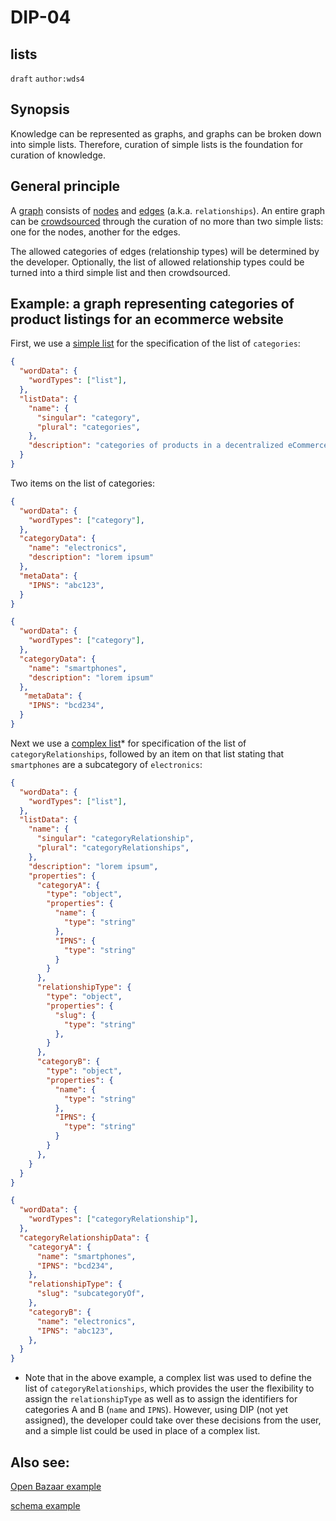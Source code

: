 DIP-04
======
lists
-----------

`draft` `author:wds4`

## Synopsis

Knowledge can be represented as graphs, and graphs can be broken down into simple lists. Therefore, curation of simple lists is the foundation for curation of knowledge.

## General principle

A [graph](../glossary/graph.md) consists of [nodes](../glossary/node.md) and [edges](../glossary/relationship.md) (a.k.a. `relationships`). An entire graph can be [crowdsourced](../glossary/crowdsource.md) through the curation of no more than two simple lists: one for the nodes, another for the edges.

The allowed categories of edges (relationship types) will be determined by the developer. Optionally, the list of allowed relationship types could be turned into a third simple list and then crowdsourced.

## Example: a graph representing categories of product listings for an ecommerce website

First, we use a [simple list](../glossary/simpleList.md) for the specification of the list of `categories`:

```json
{
  "wordData": {
    "wordTypes": ["list"],
  },
  "listData": {
    "name": {
      "singular": "category",
      "plural": "categories",
    },
    "description": "categories of products in a decentralized eCommerce p2p app"
  }
}
```

Two items on the list of categories:

```json
{
  "wordData": {
    "wordTypes": ["category"],
  },
  "categoryData": {
    "name": "electronics",
    "description": "lorem ipsum"
  },
  "metaData": {
    "IPNS": "abc123",
  }
}
```

```json
{
  "wordData": {
    "wordTypes": ["category"],
  },
  "categoryData": {
    "name": "smartphones",
    "description": "lorem ipsum"
  },
   "metaData": {
    "IPNS": "bcd234",
  }
}
```

Next we use a [complex list](../glossary/complexList.md)* for specification of the list of `categoryRelationships`, followed by an item on that list stating that `smartphones` are a subcategory of `electronics`:

```json
{
  "wordData": {
    "wordTypes": ["list"],
  },
  "listData": {
    "name": {
      "singular": "categoryRelationship",
      "plural": "categoryRelationships",
    },
    "description": "lorem ipsum",
    "properties": {
      "categoryA": {
        "type": "object",
        "properties": {
          "name": {
            "type": "string"
          },
          "IPNS": {
            "type": "string"
          }
        }
      },
      "relationshipType": {
        "type": "object",
        "properties": {
          "slug": {
            "type": "string"
          },
        }
      },
      "categoryB": {
        "type": "object",
        "properties": {
          "name": {
            "type": "string"
          },
          "IPNS": {
            "type": "string"
          }
        }
      },
    }
  }
}
```

```json
{
  "wordData": {
    "wordTypes": ["categoryRelationship"],
  },
  "categoryRelationshipData": {
    "categoryA": {
      "name": "smartphones",
      "IPNS": "bcd234",
    },
    "relationshipType": {
      "slug": "subcategoryOf",
    },
    "categoryB": {
      "name": "electronics",
      "IPNS": "abc123",
    },
  }
}
```

* Note that in the above example, a complex list was used to define the list of `categoryRelationships`, which provides the user the flexibility to assign the `relationshipType` as well as to assign the identifiers for categories A and B (`name` and `IPNS`). However, using DIP (not yet assigned), the developer could take over these decisions from the user, and a simple list could be used in place of a complex list.

## Also see:

[Open Bazaar example](../examples/open-bazaar-rating-criteria-for-listings.md)

[schema example](../examples/schema.md)
